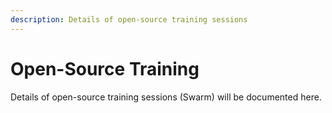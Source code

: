 ```yaml
---
description: Details of open-source training sessions
---
```


# Open-Source Training

Details of open-source training sessions \(Swarm\) will be documented here.

